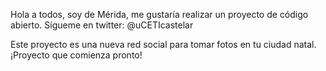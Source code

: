 Hola a todos, soy de Mérida, me gustaría realizar un proyecto de código abierto.
Sígueme en twitter: @uCETIcastelar

Este proyecto es una nueva red social para tomar fotos en tu ciudad natal. ¡Proyecto que comienza pronto!
